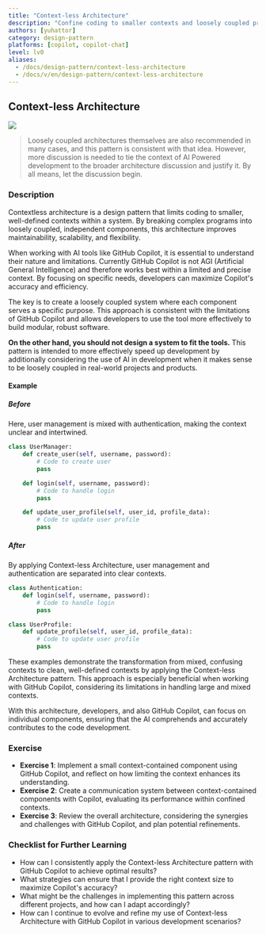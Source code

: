 ```yaml
---
title: "Context-less Architecture"
description: "Confine coding to smaller contexts and loosely coupled program architecture"
authors: [yuhattor] 
category: design-pattern
platforms: [copilot, copilot-chat]
level: lv0
aliases:
  - /docs/design-pattern/context-less-architecture
  - /docs/v/en/design-pattern/context-less-architecture
---
```


## Context-less Architecture

[<img src="https://img.shields.io/badge/Lv0-Pattern_Idea-blueviolet">](https://github.com/orgs/AI-Native-Development/projects/1/)

> Loosely coupled architectures themselves are also recommended in many cases, and this pattern is consistent with that idea. However, more discussion is needed to tie the context of AI Powered development to the broader architecture discussion and justify it. By all means, let the discussion begin.

### Description

Contextless architecture is a design pattern that limits coding to smaller, well-defined contexts within a system. By breaking complex programs into loosely coupled, independent components, this architecture improves maintainability, scalability, and flexibility.

When working with AI tools like GitHub Copilot, it is essential to understand their nature and limitations. Currently GitHub Copilot is not AGI (Artificial General Intelligence) and therefore works best within a limited and precise context. By focusing on specific needs, developers can maximize Copilot's accuracy and efficiency.

The key is to create a loosely coupled system where each component serves a specific purpose. This approach is consistent with the limitations of GitHub Copilot and allows developers to use the tool more effectively to build modular, robust software.

**On the other hand, you should not design a system to fit the tools.**
This pattern is intended to more effectively speed up development by additionally considering the use of AI in development when it makes sense to be loosely coupled in real-world projects and products.

#### Example

##### Before

Here, user management is mixed with authentication, making the context unclear and intertwined.

```python
class UserManager:
    def create_user(self, username, password):
        # Code to create user
        pass

    def login(self, username, password):
        # Code to handle login
        pass

    def update_user_profile(self, user_id, profile_data):
        # Code to update user profile
        pass
```

##### After

By applying Context-less Architecture, user management and authentication are separated into clear contexts.

```python
class Authentication:
    def login(self, username, password):
        # Code to handle login
        pass

class UserProfile:
    def update_profile(self, user_id, profile_data):
        # Code to update user profile
        pass
```

These examples demonstrate the transformation from mixed, confusing contexts to clean, well-defined contexts by applying the Context-less Architecture pattern. This approach is especially beneficial when working with GitHub Copilot, considering its limitations in handling large and mixed contexts.

With this architecture, developers, and also GitHub Copilot, can focus on individual components, ensuring that the AI comprehends and accurately contributes to the code development.

### Exercise

- **Exercise 1**: Implement a small context-contained component using GitHub Copilot, and reflect on how limiting the context enhances its understanding.
- **Exercise 2**: Create a communication system between context-contained components with Copilot, evaluating its performance within confined contexts.
- **Exercise 3**: Review the overall architecture, considering the synergies and challenges with GitHub Copilot, and plan potential refinements.

### Checklist for Further Learning

- How can I consistently apply the Context-less Architecture pattern with GitHub Copilot to achieve optimal results?
- What strategies can ensure that I provide the right context size to maximize Copilot's accuracy?
- What might be the challenges in implementing this pattern across different projects, and how can I adapt accordingly?
- How can I continue to evolve and refine my use of Context-less Architecture with GitHub Copilot in various development scenarios?
